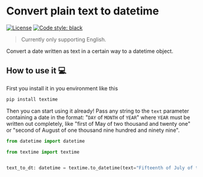 # Convert plain text to datetime
[![License](https://img.shields.io/badge/license-MIT-blue)](https://github.com/Eric-Mendes/textime/blob/main/LICENSE)
[![Code style: black](https://img.shields.io/badge/code%20style-black-000000.svg)](https://github.com/psf/black)
> Currently only supporting English.

Convert a date written as text in a certain way to a datetime object.

## How to use it :computer:
First you install it in you environment like this
```bash
pip install textime
```
Then you can start using it already! Pass any string to the `text` parameter containing a date in the format: "`DAY` of `MONTH` of `YEAR`" where `YEAR` must be written out completely, like "first of May of two thousand and twenty one" or "second of August of one thousand nine hundred and ninety nine".
```python
from datetime import datetime

from textime import textime


text_to_dt: datetime = textime.to_datetime(text="Fifteenth of July of two thousand and eight")
```

